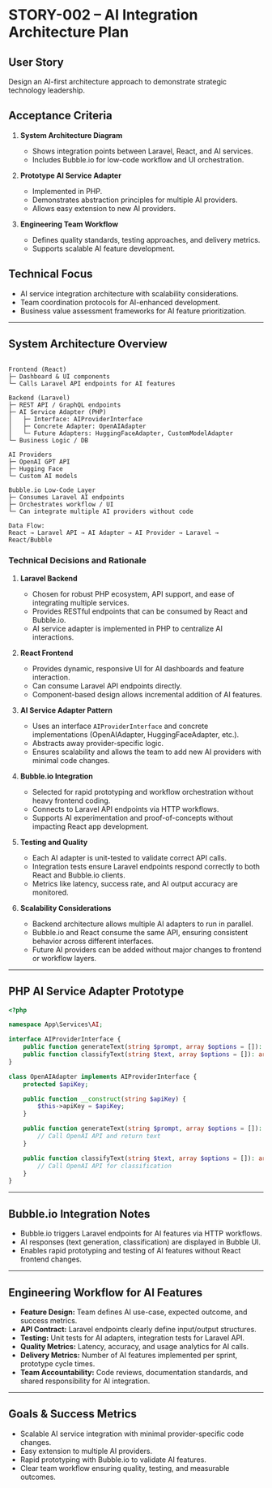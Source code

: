 # STORY-002 – AI Integration Architecture Plan

## User Story
Design an AI-first architecture approach to demonstrate strategic technology leadership.

## Acceptance Criteria
1. **System Architecture Diagram**
   - Shows integration points between Laravel, React, and AI services.
   - Includes Bubble.io for low-code workflow and UI orchestration.

2. **Prototype AI Service Adapter**
   - Implemented in PHP.
   - Demonstrates abstraction principles for multiple AI providers.
   - Allows easy extension to new AI providers.

3. **Engineering Team Workflow**
   - Defines quality standards, testing approaches, and delivery metrics.
   - Supports scalable AI feature development.

## Technical Focus
- AI service integration architecture with scalability considerations.
- Team coordination protocols for AI-enhanced development.
- Business value assessment frameworks for AI feature prioritization.

---

## System Architecture Overview

```

Frontend (React)
├─ Dashboard & UI components
└─ Calls Laravel API endpoints for AI features

Backend (Laravel)
├─ REST API / GraphQL endpoints
├─ AI Service Adapter (PHP)
│   ├─ Interface: AIProviderInterface
│   ├─ Concrete Adapter: OpenAIAdapter
│   └─ Future Adapters: HuggingFaceAdapter, CustomModelAdapter
└─ Business Logic / DB

AI Providers
├─ OpenAI GPT API
├─ Hugging Face
└─ Custom AI models

Bubble.io Low-Code Layer
├─ Consumes Laravel AI endpoints
├─ Orchestrates workflow / UI
└─ Can integrate multiple AI providers without code

Data Flow:
React → Laravel API → AI Adapter → AI Provider → Laravel → React/Bubble

````

### Technical Decisions and Rationale

1. **Laravel Backend**
   - Chosen for robust PHP ecosystem, API support, and ease of integrating multiple services.
   - Provides RESTful endpoints that can be consumed by React and Bubble.io.
   - AI service adapter is implemented in PHP to centralize AI interactions.

2. **React Frontend**
   - Provides dynamic, responsive UI for AI dashboards and feature interaction.
   - Can consume Laravel API endpoints directly.
   - Component-based design allows incremental addition of AI features.

3. **AI Service Adapter Pattern**
   - Uses an interface `AIProviderInterface` and concrete implementations (OpenAIAdapter, HuggingFaceAdapter, etc.).
   - Abstracts away provider-specific logic.
   - Ensures scalability and allows the team to add new AI providers with minimal code changes.

4. **Bubble.io Integration**
   - Selected for rapid prototyping and workflow orchestration without heavy frontend coding.
   - Connects to Laravel API endpoints via HTTP workflows.
   - Supports AI experimentation and proof-of-concepts without impacting React app development.

5. **Testing and Quality**
   - Each AI adapter is unit-tested to validate correct API calls.
   - Integration tests ensure Laravel endpoints respond correctly to both React and Bubble.io clients.
   - Metrics like latency, success rate, and AI output accuracy are monitored.

6. **Scalability Considerations**
   - Backend architecture allows multiple AI adapters to run in parallel.
   - Bubble.io and React consume the same API, ensuring consistent behavior across different interfaces.
   - Future AI providers can be added without major changes to frontend or workflow layers.

---

## PHP AI Service Adapter Prototype

```php
<?php

namespace App\Services\AI;

interface AIProviderInterface {
    public function generateText(string $prompt, array $options = []): string;
    public function classifyText(string $text, array $options = []): array;
}

class OpenAIAdapter implements AIProviderInterface {
    protected $apiKey;

    public function __construct(string $apiKey) {
        $this->apiKey = $apiKey;
    }

    public function generateText(string $prompt, array $options = []): string {
        // Call OpenAI API and return text
    }

    public function classifyText(string $text, array $options = []): array {
        // Call OpenAI API for classification
    }
}
````

---

## Bubble.io Integration Notes

* Bubble.io triggers Laravel endpoints for AI features via HTTP workflows.
* AI responses (text generation, classification) are displayed in Bubble UI.
* Enables rapid prototyping and testing of AI features without React frontend changes.

---

## Engineering Workflow for AI Features

* **Feature Design:** Team defines AI use-case, expected outcome, and success metrics.
* **API Contract:** Laravel endpoints clearly define input/output structures.
* **Testing:** Unit tests for AI adapters, integration tests for Laravel API.
* **Quality Metrics:** Latency, accuracy, and usage analytics for AI calls.
* **Delivery Metrics:** Number of AI features implemented per sprint, prototype cycle times.
* **Team Accountability:** Code reviews, documentation standards, and shared responsibility for AI integration.

---

## Goals & Success Metrics

* Scalable AI service integration with minimal provider-specific code changes.
* Easy extension to multiple AI providers.
* Rapid prototyping with Bubble.io to validate AI features.
* Clear team workflow ensuring quality, testing, and measurable outcomes.


